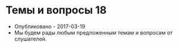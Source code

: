 # Темы и вопросы 18
- Опубликовано - 2017-03-19
- Мы будем рады любым предложенным темам и вопросам от слушателей.
